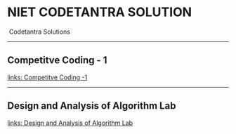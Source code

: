 <h1> NIET CODETANTRA SOLUTION </h1>

<img src="https://www.codetantra.com/img/logo-black-text-600x93.jpg" alt="">
Codetantra Solutions

<hr>

<h2>Competitve Coding - 1</h2>
<a href="https://github.com/Muditsingal044/Codetantra/tree/main/Competitive%20Coding%20-%201">links:   Competitve Coding -1 </a>
<hr> 
<h2>Design and Analysis of Algorithm Lab</h2>
<a href="https://github.com/Muditsingal044/Codetantra/tree/main/Design%20and%20Analysis%20of%20Algorithm%20Lab">links:   Design and Analysis of Algorithm Lab </a>

